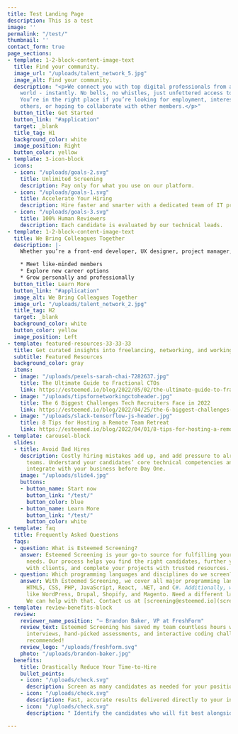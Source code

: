 ```yaml
---
title: Test Landing Page
description: This is a test
image: ''
permalink: "/test/"
thumbnail: ''
contact_form: true
page_sections:
- template: 1-2-block-content-image-text
  title: Find your community.
  image_url: "/uploads/talent_network_5.jpg"
  image_alt: Find your community.
  description: "<p>We connect you with top digital professionals from all around the
    world - instantly. No bells, no whistles, just unfettered access to your peers.
    You’re in the right place if you’re looking for employment, interested in mentoring
    others, or hoping to collaborate with other members.</p>"
  button_title: Get Started
  button_link: "#application"
  target: _blank
  title_tag: H1
  background_color: white
  image_position: Right
  button_color: yellow
- template: 3-icon-block
  icons:
  - icon: "/uploads/goals-2.svg"
    title: Unlimited Screening
    description: Pay only for what you use on our platform.
  - icon: "/uploads/goals-1.svg"
    title: Accelerate Your Hiring
    description: Hire faster and smarter with a dedicated team of IT pros.
  - icon: "/uploads/goals-3.svg"
    title: 100% Human Reviewers
    description: Each candidate is evaluated by our technical leads.
- template: 1-2-block-content-image-text
  title: We Bring Colleagues Together
  description: |-
    Whether you’re a front-end developer, UX designer, project manager, or one of the many other digital professions we support, our Colleagues community is here to boost your career.

    * Meet like-minded members
    * Explore new career options
    * Grow personally and professionally
  button_title: Learn More
  button_link: "#application"
  image_alt: We Bring Colleagues Together
  image_url: "/uploads/talent_network_2.jpg"
  title_tag: H2
  target: _blank
  background_color: white
  button_color: yellow
  image_position: Left
- template: featured-resources-33-33-33
  title: Get curated insights into freelancing, networking, and working remotely.
  subtitle: Featured Resources
  background_color: gray
  items:
  - image: "/uploads/pexels-sarah-chai-7282637.jpg"
    title: The Ultimate Guide to Fractional CTOs
    link: https://esteemed.io/blog/2022/05/02/the-ultimate-guide-to-fractional-ctos/
  - image: "/uploads/tipsfornetworkingctoheader.jpg"
    title: The 6 Biggest Challenges Tech Recruiters Face in 2022
    link: https://esteemed.io/blog/2022/04/25/the-6-biggest-challenges-tech-recruiters-face-in-2022/
  - image: "/uploads/slack-tensorflow-js-header.jpg"
    title: 8 Tips for Hosting a Remote Team Retreat
    link: https://esteemed.io/blog/2022/04/01/8-tips-for-hosting-a-remote-team-retreat/
- template: carousel-block
  slides:
  - title: Avoid Bad Hires
    description: Costly hiring mistakes add up, and add pressure to already-stressed
      teams. Understand your candidates’ core technical competencies and how they’ll
      integrate with your business before Day One.
    image: "/uploads/slide4.jpg"
    buttons:
    - button_name: Start now
      button_link: "/test/"
      button_color: blue
    - button_name: Learn More
      button_link: "/test/"
      button_color: white
- template: faq
  title: Frequently Asked Questions
  faqs:
  - question: What is Esteemed Screening?
    answer: Esteemed Screening is your go-to source for fulfilling your team’s hiring
      needs. Our process helps you find the right candidates, further your relationships
      with clients, and complete your projects with trusted resources.
  - question: Which programming languages and disciplines do we screen?
    answer: With Esteemed Screening, we cover all major programming languages, like
      HTML5, CSS, PHP, JavaScript, React, .NET, and C#. Additionally, we cover CMS
      like WordPress, Drupal, Shopify, and Magento. Need a different language or discipline?
      We can help with that. Contact us at [screening@esteemed.io](screening@esteemed.io)
- template: review-benefits-block
  review:
    reviewer_name_position: "– Brandon Baker, VP at FreshForm"
    review_text: Esteemed Screening has saved my team countless hours with their technical
      interviews, hand-picked assessments, and interactive coding challenges. Highly
      recommended!
    review_logo: "/uploads/freshform.svg"
    photo: "/uploads/brandon-baker.jpg"
  benefits:
    title: Drastically Reduce Your Time-to-Hire
    bullet_points:
    - icon: "/uploads/check.svg"
      description: Screen as many candidates as needed for your position
    - icon: "/uploads/check.svg"
      description: Fast, accurate results delivered directly to your inbox
    - icon: "/uploads/check.svg"
      description: " Identify the candidates who will fit best alongside your team"

---
```

